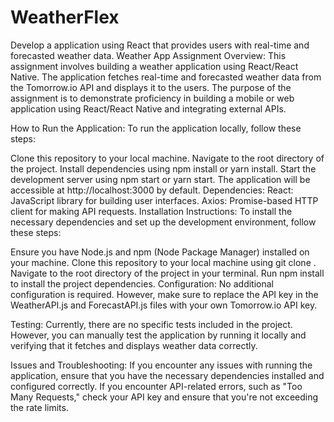 # WeatherFlex
Develop a application using React that provides users with real-time and forecasted weather data.
Weather App
Assignment Overview:
This assignment involves building a weather application using React/React Native. The application fetches real-time and forecasted weather data from the Tomorrow.io API and displays it to the users. The purpose of the assignment is to demonstrate proficiency in building a mobile or web application using React/React Native and integrating external APIs.

How to Run the Application:
To run the application locally, follow these steps:

Clone this repository to your local machine.
Navigate to the root directory of the project.
Install dependencies using npm install or yarn install.
Start the development server using npm start or yarn start.
The application will be accessible at http://localhost:3000 by default.
Dependencies:
React: JavaScript library for building user interfaces.
Axios: Promise-based HTTP client for making API requests.
Installation Instructions:
To install the necessary dependencies and set up the development environment, follow these steps:

Ensure you have Node.js and npm (Node Package Manager) installed on your machine.
Clone this repository to your local machine using git clone <repository-url>.
Navigate to the root directory of the project in your terminal.
Run npm install to install the project dependencies.
Configuration:
No additional configuration is required. However, make sure to replace the API key in the WeatherAPI.js and ForecastAPI.js files with your own Tomorrow.io API key.

Testing:
Currently, there are no specific tests included in the project. However, you can manually test the application by running it locally and verifying that it fetches and displays weather data correctly.

Issues and Troubleshooting:
If you encounter any issues with running the application, ensure that you have the necessary dependencies installed and configured correctly.
If you encounter API-related errors, such as "Too Many Requests," check your API key and ensure that you're not exceeding the rate limits.


